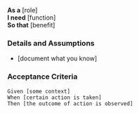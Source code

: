 **As a** [role]  
**I need** [function]  
**So that** [benefit]  
      
### Details and Assumptions
* [document what you know]      

### Acceptance Criteria     
```gherkin 
Given [some context]
When [certain action is taken]
Then [the outcome of action is observed]
```
